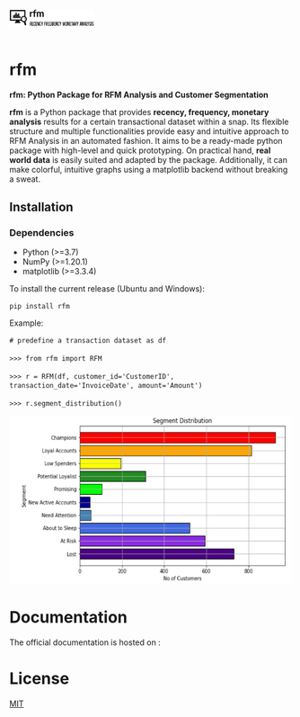 <br>
<br>
<div align="left">
<img style="width:30%" src="https://github.com/sonwanesuresh95/rfm/blob/main/example_/rfm-logos_black.png"><br>
</div>
<br>
                                                                                                          
# rfm
<b>rfm: Python Package for RFM Analysis and Customer Segmentation</b>

**rfm** is a Python package that provides **recency, frequency, monetary analysis** results
for a certain transactional dataset within a snap. Its flexible structure and multiple 
functionalities provide easy and intuitive approach to RFM Analysis in an automated fashion.
It aims to be a ready-made python package with high-level and quick prototyping.
On practical hand, **real world data** is easily suited and adapted by the package.
Additionally, it can make colorful, intuitive graphs using a matplotlib backend without 
breaking a sweat.

## Installation
### Dependencies
<ul>
  <li>Python (>=3.7)</li>
  <li>NumPy (>=1.20.1)</li>
  <li>matplotlib (>=3.3.4)</li>
</ul>

To install the current release (Ubuntu and Windows):

```
pip install rfm
```

Example:

```
# predefine a transaction dataset as df

>>> from rfm import RFM

>>> r = RFM(df, customer_id='CustomerID', transaction_date='InvoiceDate', amount='Amount')

>>> r.segment_distribution()
```

<div align="left">
  <img style="height:300px;width:600px" src="https://github.com/sonwanesuresh95/rfm/blob/main/example_/segment_dist.png"><br>
</div>

# Documentation
The official documentation is hosted on :

# License
[MIT](https://github.com/sonwanesuresh95/rfm/blob/main/LICENSE)
